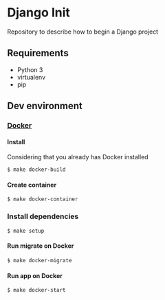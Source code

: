 # Django Init

Repository to describe how to begin a Django project

## Requirements

* Python 3
* virtualenv
* pip

## Dev environment

### [Docker](http://docker.com)

#### Install

Considering that you already has Docker installed

    $ make docker-build
	
#### Create container

    $ make docker-container

### Install dependencies

    $ make setup

#### Run migrate on Docker

    $ make docker-migrate
	
#### Run app on Docker

    $ make docker-start
